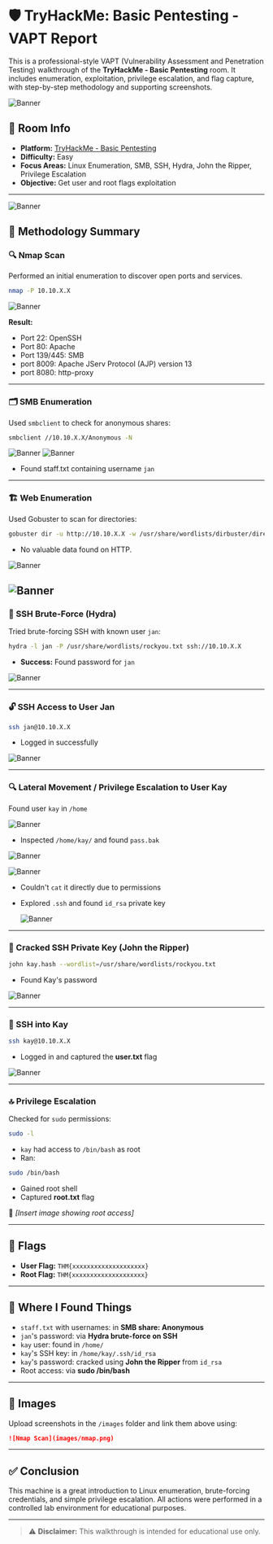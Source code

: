 # 🛡️ TryHackMe: Basic Pentesting - VAPT Report

This is a professional-style VAPT (Vulnerability Assessment and Penetration Testing) walkthrough of the **TryHackMe - Basic Pentesting** room. It includes enumeration, exploitation, privilege escalation, and flag capture, with step-by-step methodology and supporting screenshots.

 ![Banner](images/basicpentetsing.png)



## 📌 Room Info

* **Platform:** [TryHackMe - Basic Pentesting](https://tryhackme.com/room/basicpentestingjt)
* **Difficulty:** Easy
* **Focus Areas:** Linux Enumeration, SMB, SSH, Hydra, John the Ripper, Privilege Escalation
* **Objective:** Get user and root flags exploitation

---

![Banner](images/2.jpg)

## 🧭 Methodology Summary

### 🔍 Nmap Scan

Performed an initial enumeration to discover open ports and services.

```bash
nmap -P 10.10.X.X
```
 ![Banner](images/1.png)

**Result:**

* Port 22: OpenSSH
* Port 80: Apache
* Port 139/445: SMB
* port 8009:  Apache JServ Protocol (AJP) version 13
* port 8080: http-proxy

---

### 🗂️ SMB Enumeration

Used `smbclient` to check for anonymous shares:

```bash
smbclient //10.10.X.X/Anonymous -N
```
![Banner](images/5.png)
![Banner](images/6.png)

* Found staff.txt containing username `jan`



---

### 🏗️ Web Enumeration

Used Gobuster to scan for directories:

```bash
gobuster dir -u http://10.10.X.X -w /usr/share/wordlists/dirbuster/directory-list-2.3-medium.txt -x php,html,txt
```

* No valuable data found on HTTP.

![Banner](images/3.png)

![Banner](images/4.png)
---

### 🔐 SSH Brute-Force (Hydra)

Tried brute-forcing SSH with known user `jan`:

```bash
hydra -l jan -P /usr/share/wordlists/rockyou.txt ssh://10.10.X.X
```

* **Success:** Found password for `jan`

![Banner](images/7.png)

---

### 🔓 SSH Access to User Jan

```bash
ssh jan@10.10.X.X
```

* Logged in successfully

![Banner](images/8.png)

---

### 🔍 Lateral Movement / Privilege Escalation to User Kay

Found user `kay` in `/home`

![Banner](images/9.png)

* Inspected `/home/kay/` and found `pass.bak`

![Banner](images/10.png)

![Banner](images/11.png)
  
* Couldn't `cat` it directly due to permissions
* Explored `.ssh` and found `id_rsa` private key

  ![Banner](images/12.png)


---

### 🔑 Cracked SSH Private Key (John the Ripper)

```bash
john kay.hash --wordlist=/usr/share/wordlists/rockyou.txt
```

* Found Kay's password

![Banner](images/15.png)

---

### 🔐 SSH into Kay

```bash
ssh kay@10.10.X.X
```

* Logged in and captured the **user.txt** flag

![Banner](images/16.png)

---

### 🔝 Privilege Escalation

Checked for `sudo` permissions:

```bash
sudo -l
```

* `kay` had access to `/bin/bash` as root
* Ran:

```bash
sudo /bin/bash
```

* Gained root shell
* Captured **root.txt** flag

📸 *\[Insert image showing root access]*

---

## 🏁 Flags

* **User Flag:** `THM{xxxxxxxxxxxxxxxxxxxx}`
* **Root Flag:** `THM{xxxxxxxxxxxxxxxxxxxx}`

---

## 📂 Where I Found Things

* `staff.txt` with usernames: in **SMB share: Anonymous**
* `jan`'s password: via **Hydra brute-force on SSH**
* `kay` user: found in `/home/`
* `kay`'s SSH key: in `/home/kay/.ssh/id_rsa`
* `kay`'s password: cracked using **John the Ripper** from `id_rsa`
* Root access: via **sudo /bin/bash**

---

## 📸 Images

Upload screenshots in the `/images` folder and link them above using:

```md
![Nmap Scan](images/nmap.png)
```

---

## ✅ Conclusion

This machine is a great introduction to Linux enumeration, brute-forcing credentials, and simple privilege escalation. All actions were performed in a controlled lab environment for educational purposes.

---

> ⚠️ **Disclaimer:** This walkthrough is intended for educational use only.
